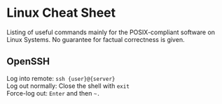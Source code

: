 # Linux Cheat Sheet

Listing of useful commands mainly for the POSIX-compliant software on Linux Systems.
No guarantee for factual correctness is given.

## OpenSSH

Log into remote: ```ssh {user}@{server}```  
Log out normally: Close the shell with `exit`  
Force-log out: `Enter` and then `~.`  

